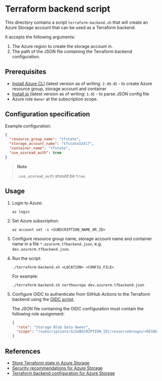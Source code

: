 # Terraform backend script

This directory contains a script `terraform-backend.sh` that will create an Azure Storage account that can be used as a Terraform backend.

It accepts the following arguments:

1. The Azure region to create the storage account in.
1. The path of the JSON file containing the Terraform backend configuration.

## Prerequisites

- [Install Azure CLI](https://learn.microsoft.com/en-us/cli/azure/install-azure-cli) (latest version as of writing: `2.49.0`) - to create Azure resource group, storage account and container
- [Install jq](https://stedolan.github.io/jq/download/) (latest version as of writing: `1.6`) - to parse JSON config file
- Azure role `Owner` at the subscription scope.

## Configuration specification

Example configuration:

```json
{
  "resource_group_name": "tfstate",
  "storage_account_name": "tfstate32417",
  "container_name": "tfstate",
  "use_azuread_auth": true
}
```

> **Note**
>
> `.use_azuread_auth` should be `true`.

## Usage

1. Login to Azure:

    ```console
    az login
    ```

1. Set Azure subscription:

    ```console
    az account set -s <SUBSCRIPTION_NAME_OR_ID>
    ```

1. Configure resource group name, storage account name and container name in a file `*.azurerm.tfbackend.json`,
   e.g. `dev.azurerm.tfbackend.json`.

1. Run the script:

    ```console
    ./terraform-backend.sh <LOCATION> <CONFIG_FILE>
    ```

    For example:

    ```console
    ./terraform-backend.sh northeurope dev.azurerm.tfbackend.json
    ```

1. Configure OIDC to authenticate from GitHub Actions to the Terraform backend using the [OIDC script](../oidc/README.md).

    The JSON file containing the OIDC configuration must contain the following role assignment:

    ```json
    {
      "role": "Storage Blob Data Owner",
      "scope": "/subscriptions/${SUBSCRIPTION_ID}/resourceGroups/<RESOURCE_GROUP_NAME>/providers/Microsoft.Storage/storageAccounts/<STORAGE_ACCOUNT_NAME>"
    }
    ```

## References

- [Store Terraform state in Azure Storage](https://learn.microsoft.com/en-us/azure/developer/terraform/store-state-in-azure-storage?tabs=azure-cli)
- [Security recommendations for Azure Storage](https://learn.microsoft.com/en-us/azure/storage/blobs/security-recommendations)
- [Terraform backend configuration for Azure Storage](https://www.terraform.io/language/settings/backends/azurerm)
